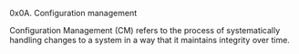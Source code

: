 0x0A. Configuration management

Configuration Management (CM) refers to the process of systematically handling
changes to a system in a way that it maintains integrity over time.
